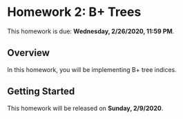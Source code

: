 # Homework 2: B+ Trees

This homework is due: **Wednesday, 2/26/2020, 11:59 PM**.

## Overview

In this homework, you will be implementing B+ tree indices.

## Getting Started

This homework will be released on **Sunday, 2/9/2020**.
